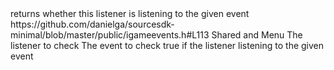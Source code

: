<function name="FindListener" parent="IGameEventManager2" type="classfunc">
	<description>returns whether this listener is listening to the given event</description>
	<source>https://github.com/danielga/sourcesdk-minimal/blob/master/public/igameevents.h#L113</source>
	<realm>Shared and Menu</realm>
	<args>
		<arg name="listener" type="IGameEventListener2">The listener to check</arg>
		<arg name="name" type="const char*">The event to check</arg>
	</args>
	<rets>
		<ret name="listening" type="bool">true if the listener listening to the given event</ret>
	</rets>
</function>